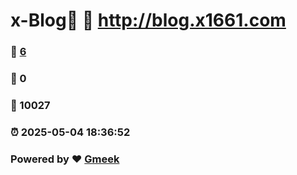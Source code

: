 # x-Blog🍃 :link: http://blog.x1661.com 
### :page_facing_up: [6](http://blog.x1661.com/tag.html) 
### :speech_balloon: 0 
### :hibiscus: 10027 
### :alarm_clock: 2025-05-04 18:36:52 
### Powered by :heart: [Gmeek](https://github.com/Meekdai/Gmeek)
